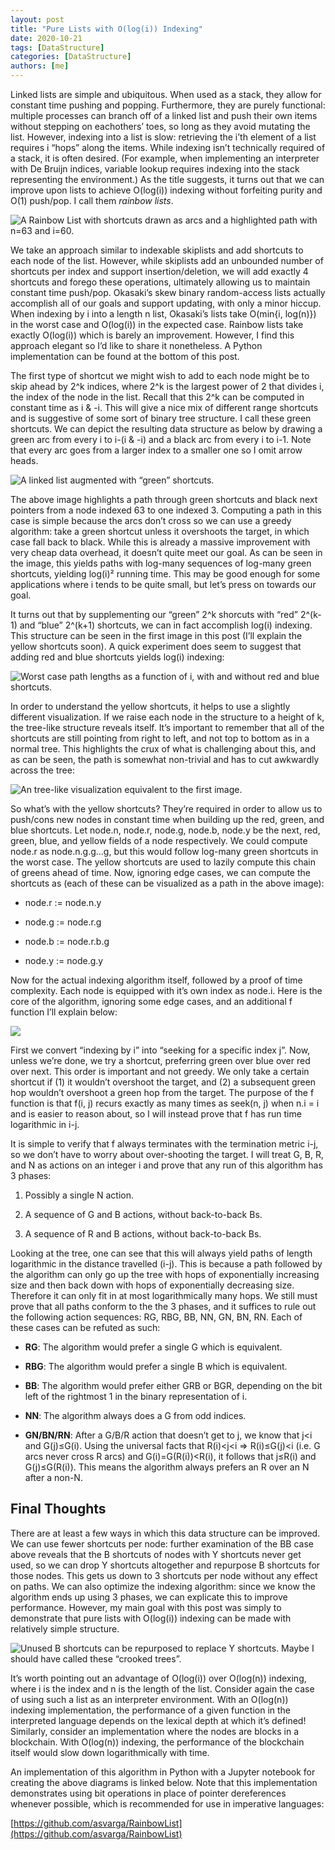 ```yaml
---
layout: post
title: "Pure Lists with O(log(i)) Indexing"
date: 2020-10-21
tags: [DataStructure]
categories: [DataStructure]
authors: [me]
---
```


Linked lists are simple and ubiquitous. When used as a stack, they allow for constant time pushing and popping. Furthermore, they are purely functional: multiple processes can branch off of a linked list and push their own items without stepping on eachothers’ toes, so long as they avoid mutating the list. However, indexing into a list is slow: retrieving the i’th element of a list requires i “hops” along the items. While indexing isn’t technically required of a stack, it is often desired. (For example, when implementing an interpreter with De Bruijn indices, variable lookup requires indexing into the stack representing the environment.) As the title suggests, it turns out that we can improve upon lists to achieve O(log(i)) indexing without forfeiting purity and O(1) push/pop. I call them *rainbow lists*.

<!-- more -->

![A Rainbow List with shortcuts drawn as arcs and a highlighted path with n=63 and i=60.](https://cdn-images-1.medium.com/max/5960/1*JH6Pr_ok4JMyXTwL_VnFCA.png)

We take an approach similar to indexable skiplists and add shortcuts to each node of the list. However, while skiplists add an unbounded number of shortcuts per index and support insertion/deletion, we will add exactly 4 shortcuts and forego these operations, ultimately allowing us to maintain constant time push/pop. Okasaki’s skew binary random-access lists actually accomplish all of our goals and support updating, with only a minor hiccup. When indexing by i into a length n list, Okasaki’s lists take O(min{i, log(n)}) in the worst case and O(log(i)) in the expected case. Rainbow lists take exactly O(log(i)) which is barely an improvement. However, I find this approach elegant so I’d like to share it nonetheless. A Python implementation can be found at the bottom of this post.

The first type of shortcut we might wish to add to each node might be to skip ahead by 2^k indices, where 2^k is the largest power of 2 that divides i, the index of the node in the list. Recall that this 2^k can be computed in constant time as i & -i. This will give a nice mix of different range shortcuts and is suggestive of some sort of binary tree structure. I call these green shortcuts. We can depict the resulting data structure as below by drawing a green arc from every i to i-(i & -i) and a black arc from every i to i-1. Note that every arc goes from a larger index to a smaller one so I omit arrow heads.

![A linked list augmented with “green” shortcuts.](https://cdn-images-1.medium.com/max/6360/1*VtI-iAIS6dmbDpXuUGs5Mw.png)

The above image highlights a path through green shortcuts and black next pointers from a node indexed 63 to one indexed 3. Computing a path in this case is simple because the arcs don’t cross so we can use a greedy algorithm: take a green shortcut unless it overshoots the target, in which case fall back to black. While this is already a massive improvement with very cheap data overhead, it doesn’t quite meet our goal. As can be seen in the image, this yields paths with log-many sequences of log-many green shortcuts, yielding log(i)² running time. This may be good enough for some applications where i tends to be quite small, but let’s press on towards our goal.

It turns out that by supplementing our “green” 2^k shorcuts with “red” 2^(k-1) and “blue” 2^(k+1) shortcuts, we can in fact accomplish log(i) indexing. This structure can be seen in the first image in this post (I’ll explain the yellow shortcuts soon). A quick experiment does seem to suggest that adding red and blue shortcuts yields log(i) indexing:

![Worst case path lengths as a function of i, with and without red and blue shortcuts.](https://cdn-images-1.medium.com/max/3536/1*GWSQEtWU7zvBXILcXL1phg.png)

In order to understand the yellow shortcuts, it helps to use a slightly different visualization. If we raise each node in the structure to a height of k, the tree-like structure reveals itself. It’s important to remember that all of the shortcuts are still pointing from right to left, and not top to bottom as in a normal tree. This highlights the crux of what is challenging about this, and as can be seen, the path is somewhat non-trivial and has to cut awkwardly across the tree:

![An tree-like visualization equivalent to the first image.](https://cdn-images-1.medium.com/max/4256/1*ziZ7UhAlBqtyXvCVgUuqyA.png)

So what’s with the yellow shortcuts? They’re required in order to allow us to push/cons new nodes in constant time when building up the red, green, and blue shortcuts. Let node.n, node.r, node.g, node.b, node.y be the next, red, green, blue, and yellow fields of a node respectively. We could compute node.r as node.n.g.g…g, but this would follow log-many green shortcuts in the worst case. The yellow shortcuts are used to lazily compute this chain of greens ahead of time. Now, ignoring edge cases, we can compute the shortcuts as (each of these can be visualized as a path in the above image):

* node.r := node.n.y

* node.g := node.r.g

* node.b := node.r.b.g

* node.y := node.g.y

Now for the actual indexing algorithm itself, followed by a proof of time complexity. Each node is equipped with it’s own index as node.i. Here is the core of the algorithm, ignoring some edge cases, and an additional f function I’ll explain below:

![](https://cdn-images-1.medium.com/max/3636/1*anSQs8eKjb7Ri26tDXesnA.png)

First we convert “indexing by i” into “seeking for a specific index j”. Now, unless we’re done, we try a shortcut, preferring green over blue over red over next. This order is important and not greedy. We only take a certain shortcut if (1) it wouldn’t overshoot the target, and (2) a subsequent green hop wouldn’t overshoot a green hop from the target. The purpose of the f function is that f(i, j) recurs exactly as many times as seek(n, j) when n.i = i and is easier to reason about, so I will instead prove that f has run time logarithmic in i-j.

It is simple to verify that f always terminates with the termination metric i-j, so we don’t have to worry about over-shooting the target. I will treat G, B, R, and N as actions on an integer i and prove that any run of this algorithm has 3 phases:

 1. Possibly a single N action.

 2. A sequence of G and B actions, without back-to-back Bs.

 3. A sequence of R and B actions, without back-to-back Bs.

Looking at the tree, one can see that this will always yield paths of length logarithmic in the distance travelled (i-j). This is because a path followed by the algorithm can only go up the tree with hops of exponentially increasing size and then back down with hops of exponentially decreasing size. Therefore it can only fit in at most logarithmically many hops. We still must prove that all paths conform to the the 3 phases, and it suffices to rule out the following action sequences: RG, RBG, BB, NN, GN, BN, RN. Each of these cases can be refuted as such:

* **RG**: The algorithm would prefer a single G which is equivalent.

* **RBG**: The algorithm would prefer a single B which is equivalent.

* **BB**: The algorithm would prefer either GRB or BGR, depending on the bit left of the rightmost 1 in the binary representation of i.

* **NN**: The algorithm always does a G from odd indices.

* **GN/BN/RN**: After a G/B/R action that doesn’t get to j, we know that j<i and G(j)≤G(i). Using the universal facts that R(i)<j<i ⇒ R(i)≤G(j)<i (i.e. G arcs never cross R arcs) and G(i)=G(R(i))<R(i), it follows that j≤R(i) and G(j)≤G(R(i)). This means the algorithm always prefers an R over an N after a non-N.

## Final Thoughts

There are at least a few ways in which this data structure can be improved. We can use fewer shortcuts per node: further examination of the BB case above reveals that the B shortcuts of nodes with Y shortcuts never get used, so we can drop Y shortcuts altogether and repurpose B shortcuts for those nodes. This gets us down to 3 shortcuts per node without any effect on paths. We can also optimize the indexing algorithm: since we know the algorithm ends up using 3 phases, we can explicate this to improve performance. However, my main goal with this post was simply to demonstrate that pure lists with O(log(i)) indexing can be made with relatively simple structure.

![Unused B shortcuts can be repurposed to replace Y shortcuts. Maybe I should have called these “crooked trees”.](https://cdn-images-1.medium.com/max/4876/1*X5LRqBWLe268ukOXp1mKNw.png)

It’s worth pointing out an advantage of O(log(i)) over O(log(n)) indexing, where i is the index and n is the length of the list. Consider again the case of using such a list as an interpreter environment. With an O(log(n)) indexing implementation, the performance of a given function in the interpreted language depends on the lexical depth at which it’s defined! Similarly, consider an implementation where the nodes are blocks in a blockchain. With O(log(n)) indexing, the performance of the blockchain itself would slow down logarithmically with time.

An implementation of this algorithm in Python with a Jupyter notebook for creating the above diagrams is linked below. Note that this implementation demonstrates using bit operations in place of pointer dereferences whenever possible, which is recommended for use in imperative languages:

[https://github.com/asvarga/RainbowList](https://github.com/asvarga/RainbowList)
